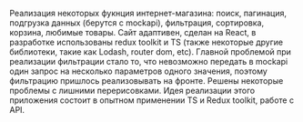Реализация некоторых фукнция интернет-магазина: поиск, пагинация, подгрузка данных (берутся с mockapi), фильтрация, сортировка, корзина, любимые товары. Сайт адаптивен, сделан на React, в разработке использованы redux toolkit и TS (также некоторые другие библиотеки, такие как Lodash, router dom, etc). 
Главной проблемой при реализации фильтрации стало то, что невозможно передать в mockapi один запрос на несколько параметров одного значения, поэтому фильтрацию пришлось реализовывать на фронте. Решены некоторые проблемы с лишними перерисовками. 
Идея реализации этого приложения состоит в опытном применении TS и Redux toolkit, работе с API. 
